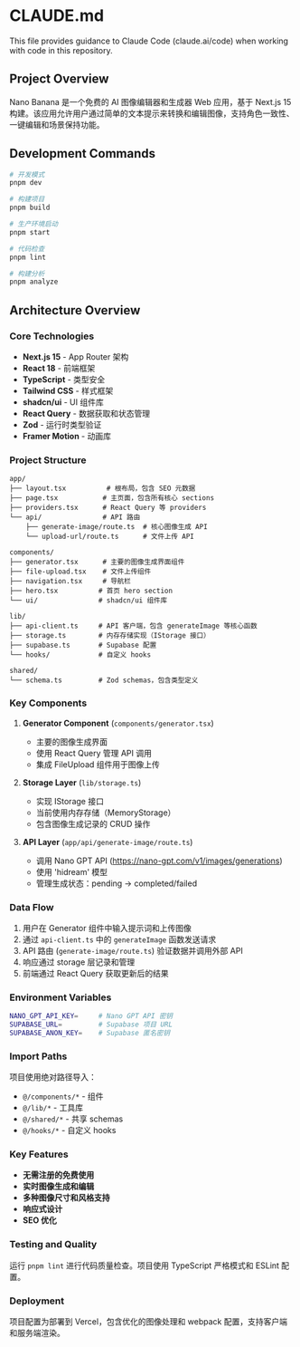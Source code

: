 # CLAUDE.md

This file provides guidance to Claude Code (claude.ai/code) when working with code in this repository.

## Project Overview

Nano Banana 是一个免费的 AI 图像编辑器和生成器 Web 应用，基于 Next.js 15 构建。该应用允许用户通过简单的文本提示来转换和编辑图像，支持角色一致性、一键编辑和场景保持功能。

## Development Commands

```bash
# 开发模式
pnpm dev

# 构建项目
pnpm build

# 生产环境启动
pnpm start

# 代码检查
pnpm lint

# 构建分析
pnpm analyze
```

## Architecture Overview

### Core Technologies
- **Next.js 15** - App Router 架构
- **React 18** - 前端框架
- **TypeScript** - 类型安全
- **Tailwind CSS** - 样式框架
- **shadcn/ui** - UI 组件库
- **React Query** - 数据获取和状态管理
- **Zod** - 运行时类型验证
- **Framer Motion** - 动画库

### Project Structure

```
app/
├── layout.tsx          # 根布局，包含 SEO 元数据
├── page.tsx           # 主页面，包含所有核心 sections
├── providers.tsx      # React Query 等 providers
└── api/               # API 路由
    ├── generate-image/route.ts  # 核心图像生成 API
    └── upload-url/route.ts      # 文件上传 API

components/
├── generator.tsx      # 主要的图像生成界面组件
├── file-upload.tsx    # 文件上传组件
├── navigation.tsx     # 导航栏
├── hero.tsx          # 首页 hero section
└── ui/               # shadcn/ui 组件库

lib/
├── api-client.ts     # API 客户端，包含 generateImage 等核心函数
├── storage.ts        # 内存存储实现（IStorage 接口）
├── supabase.ts       # Supabase 配置
└── hooks/            # 自定义 hooks

shared/
└── schema.ts         # Zod schemas，包含类型定义
```

### Key Components

1. **Generator Component** (`components/generator.tsx`)
   - 主要的图像生成界面
   - 使用 React Query 管理 API 调用
   - 集成 FileUpload 组件用于图像上传

2. **Storage Layer** (`lib/storage.ts`)
   - 实现 IStorage 接口
   - 当前使用内存存储（MemoryStorage）
   - 包含图像生成记录的 CRUD 操作

3. **API Layer** (`app/api/generate-image/route.ts`)
   - 调用 Nano GPT API (https://nano-gpt.com/v1/images/generations)
   - 使用 'hidream' 模型
   - 管理生成状态：pending → completed/failed

### Data Flow

1. 用户在 Generator 组件中输入提示词和上传图像
2. 通过 `api-client.ts` 中的 `generateImage` 函数发送请求
3. API 路由 (`generate-image/route.ts`) 验证数据并调用外部 API
4. 响应通过 storage 层记录和管理
5. 前端通过 React Query 获取更新后的结果

### Environment Variables

```bash
NANO_GPT_API_KEY=     # Nano GPT API 密钥
SUPABASE_URL=         # Supabase 项目 URL
SUPABASE_ANON_KEY=    # Supabase 匿名密钥
```

### Import Paths

项目使用绝对路径导入：
- `@/components/*` - 组件
- `@/lib/*` - 工具库
- `@/shared/*` - 共享 schemas
- `@/hooks/*` - 自定义 hooks

### Key Features

- **无需注册的免费使用**
- **实时图像生成和编辑**
- **多种图像尺寸和风格支持**
- **响应式设计**
- **SEO 优化**

### Testing and Quality

运行 `pnpm lint` 进行代码质量检查。项目使用 TypeScript 严格模式和 ESLint 配置。

### Deployment

项目配置为部署到 Vercel，包含优化的图像处理和 webpack 配置，支持客户端和服务端渲染。